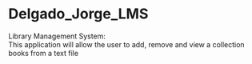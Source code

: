 # Delgado_Jorge_LMS
Library Management System:  
This application will allow the user to
add, remove and view a collection books from a text file

